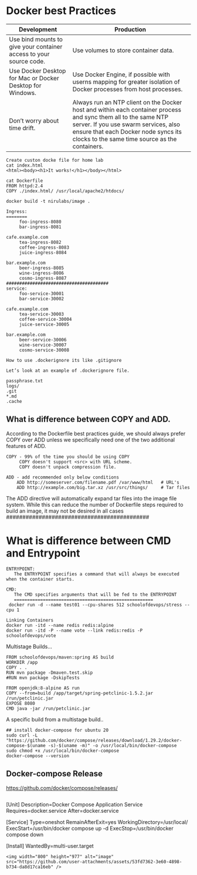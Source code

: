 # Docker best Practices
| Development                     | Production                          |
| ------------------------------- | --------------------------------------------- |
| Use bind mounts to give your container access to your source code.  | Use volumes to store container data. |
| Use Docker Desktop for Mac or Docker Desktop for Windows.  | Use Docker Engine, if possible with userns mapping for greater isolation of Docker processes from host processes. |
| Don’t worry about time drift. | Always run an NTP client on the Docker host and within each container process and sync them all to the same NTP server. If you use swarm services, also ensure that each Docker node syncs its clocks to the same time source as the containers. |

```
Create custon docke file for home lab
cat index.html
<html><body><h1>It works!</h1></body></html>

cat Dockerfile
FROM httpd:2.4
COPY ./index.html/ /usr/local/apache2/htdocs/

docker build -t nirulabs/image .

Ingress:
========
     foo-ingress-8080
     bar-ingress-8081

cafe.example.com
     tea-ingress-8082
     coffee-ingress-8083
     juice-ingress-8084

bar.example.com
     beer-ingress-8085
     wine-ingress-8086
     cosmo-ingress-8087
#######################################
service:
     foo-service-30001
     bar-service-30002

cafe.example.com
     tea-service-30003
     coffee-service-30004
     juice-service-30005

bar.example.com
     beer-service-30006
     wine-service-30007
     cosmo-service-30008

How to use .dockerignore its like .gitignore

Let’s look at an example of .dockerignore file.

passphrase.txt
logs/
.git
*.md
.cache

```


## What is difference between COPY and ADD.
According to the Dockerfile best practices guide, we should always prefer COPY over ADD unless we specifically need one of the two additional features of ADD.
```
COPY - 99% of the time you should be using COPY
     COPY doesn't support <src> with URL scheme.
     COPY doesn't unpack compression file.
  
ADD - add recommended only below conditions
    ADD http://someserver.com/filename.pdf /var/www/html   # URL's
    ADD http://example.com/big.tar.xz /usr/src/things/     # Tar files
  ```  
 The ADD directive will automatically expand tar files into the image file system. While this can reduce the number of Dockerfile steps required to build an image, it may not be desired in all cases
############################################

  
  # What is difference between CMD and Entrypoint
  ```
  ENTRYPOINT: 
     The ENTRYPOINT specifies a command that will always be executed when the container starts.
  
  CMD: 
     The CMD specifies arguments that will be fed to the ENTRYPOINT
     =====================================================
   docker run -d --name test01 --cpu-shares 512 schoolofdevops/stress --cpu 1
   ```
   ```
   Linking Containers
   docker run -itd --name redis redis:alpine
   docker run -itd -P --name vote --link redis:redis -P schoolofdevops/vote
   ```
Multistage Builds...
```
FROM schoolofdevops/maven:spring AS build
WORKDIR /app
COPY . .
RUN mvn package -Dmaven.test.skip
#RUN mvn package -DskipTests

FROM openjdk:8-alpine AS run
COPY --from=build /app/target/spring-petclinic-1.5.2.jar /run/petclinic.jar
EXPOSE 8080
CMD java -jar /run/petclinic.jar
```
A specific build from a multistage build..
```
## install docker-compose for ubuntu 20
sudo curl -L "https://github.com/docker/compose/releases/download/1.29.2/docker-compose-$(uname -s)-$(uname -m)" -o /usr/local/bin/docker-compose
sudo chmod +x /usr/local/bin/docker-compose
docker-compose --version
```

## Docker-compose Release
https://github.com/docker/compose/releases/
```
```
[Unit]
Description=Docker Compose Application Service
Requires=docker.service
After=docker.service
 
[Service]
Type=oneshot
RemainAfterExit=yes
WorkingDirectory=/usr/local/
ExecStart=/usr/bin/docker compose up -d
ExecStop=/usr/bin/docker compose down
 
[Install]
WantedBy=multi-user.target
```
<img width="800" height="977" alt="image" src="https://github.com/user-attachments/assets/53fd7362-3e60-4898-b734-da8d17ca16eb" />
